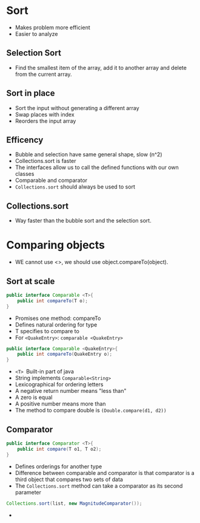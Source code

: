 # Sort

- Makes problem more efficient
- Easier to analyze

## Selection Sort

- Find the smallest item of the array, add it to another array and delete from the current array.

## Sort in place

- Sort the input without generating a different array
- Swap places with index
- Reorders the input array

## Efficency

- Bubble and selection have same general shape, slow (n^2)
- Collections.sort is faster
- The interfaces allow us to call the defined functions with our own classes
- Comparable and comparator
- `Collections.sort` should always be used to sort

## Collections.sort

- Way faster than the bubble sort and the selection sort.

# Comparing objects

- WE cannot use <>, we should use object.compareTo(object).

## Sort at scale

```java
public interface Comparable <T>{
    public int compareTo(T o);
}
```

- Promises one method: compareTo
- Defines natural ordering for type
- T specifies to compare to
- For `<QuakeEntry>`: `comparable <QuakeEntry>`

```java
public interface Comparable <QuakeEntry>{
    public int compareTo(QuakeEntry o);
}
```

- `<T> `Built-in part of java
- String implements `Comparable<String>`
- Lexicographical for ordering letters
- A negative return number means "less than"
- A zero is equal
- A positive number means more than
- The method to compare double is `(Double.compare(d1, d2))`

## Comparator

```java
public interface Comparator <T>{
    public int compare(T o1, T o2);
}
```

- Defines orderings for another type
- Difference between comparable and comparator is that comparator is a third object that compares two sets of data
- The `Collections.sort` method can take a comparator as its second parameter

```java
Collections.sort(list, new MagnitudeComparator());
```

-

